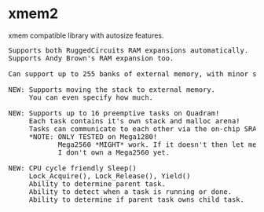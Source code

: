 xmem2
=====

xmem compatible library with autosize features.

<pre>
Supports both RuggedCircuits RAM expansions automatically.
Supports Andy Brown's RAM expansion too.

Can support up to 255 banks of external memory, with minor sketch changes.

NEW: Supports moving the stack to external memory.
     You can even specify how much.

NEW: Supports up to 16 preemptive tasks on Quadram!
     Each task contains it's own stack and malloc arena!
     Tasks can communicate to each other via the on-chip SRAM.
     *NOTE: ONLY TESTED on Mega1280!
            Mega2560 *MIGHT* work. If it doesn't then let me know!
            I don't own a Mega2560 yet.

NEW: CPU cycle friendly Sleep()
     Lock_Acquire(), Lock_Release(), Yield()
     Ability to determine parent task.
     Ability to detect when a task is running or done.
     Ability to determine if parent task owns child task.
</pre>
